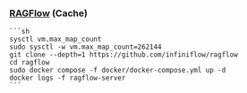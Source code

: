 ### [RAGFlow](https://github.com/infiniflow/ragflow) (Cache)

````{tab} Docker compose
```sh
sysctl vm.max_map_count
sudo sysctl -w vm.max_map_count=262144
git clone --depth=1 https://github.com/infiniflow/ragflow
cd ragflow
sudo docker compose -f docker/docker-compose.yml up -d
docker logs -f ragflow-server
```
````